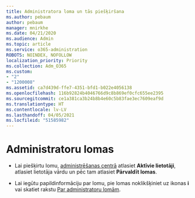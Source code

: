 ```yaml
---
title: Administratora loma un tās piešķiršana
ms.author: pebaum
author: pebaum
manager: mnirkhe
ms.date: 04/21/2020
ms.audience: Admin
ms.topic: article
ms.service: o365-administration
ROBOTS: NOINDEX, NOFOLLOW
localization_priority: Priority
ms.collection: Adm_O365
ms.custom:
- "2"
- "1200008"
ms.assetid: ca7d439d-ffe7-4351-bfd1-b022e4056138
ms.openlocfilehash: 116b92824b4046766d9c8b869ef0cfc655ee2395
ms.sourcegitcommit: ce1a381ca3b24b8b4e60c5b83fae3ec7609eaf9d
ms.translationtype: HT
ms.contentlocale: lv-LV
ms.lasthandoff: 04/05/2021
ms.locfileid: "51585982"
---
```

# <a name="admin-roles"></a>Administratoru lomas

- Lai piešķirtu lomu, [administrēšanas centrā](https://admin.microsoft.com/Adminportal/Home#/users) atlasiet **Aktīvie lietotāji**, atlasiet lietotāja vārdu un pēc tam atlasiet **Pārvaldīt lomas**.

- Lai iegūtu papildinformāciju par lomu, pie lomas noklikšķiniet uz ikonas **i** vai skatiet rakstu [Par administratoru lomām](https://docs.microsoft.com/microsoft-365/admin/add-users/about-admin-roles).